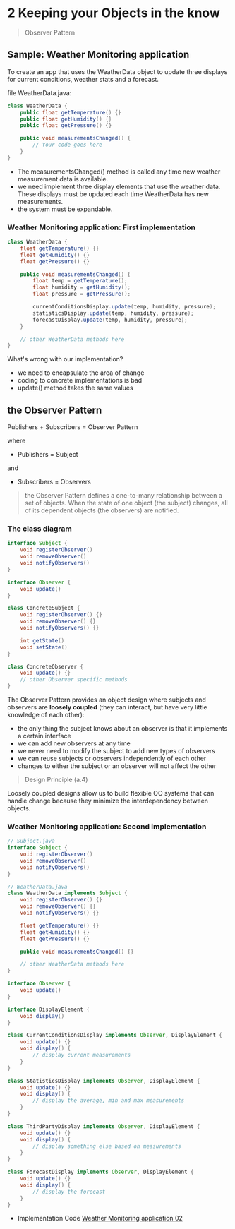 # 2 Keeping your Objects in the know

>Observer Pattern

## Sample: Weather Monitoring application

To create an app that uses the WeatherData object to update three displays for current conditions, weather stats and a forecast.

file WeatherData.java:

```java
class WeatherData {
    public float getTemperature() {}
    public float getHumidity() {}
    public float getPressure() {}

    public void measurementsChanged() {
        // Your code goes here
    }
}
```

- The measurementsChanged() method is called any time new weather measurement data is available.
- we need implement three display elements that use the weather data. These displays must be updated each time WeatherData has new measurements.
- the system must be expandable.

### Weather Monitoring application: First implementation

```java
class WeatherData {
    float getTemperature() {}
    float getHumidity() {}
    float getPressure() {}

    public void measurementsChanged() {
        float temp = getTemperature();
        float humidity = getHumidity();
        float pressure = getPressure();

        currentConditionsDisplay.update(temp, humidity, pressure);
        statisticsDisplay.update(temp, humidity, pressure);
        forecastDisplay.update(temp, humidity, pressure);
    }

    // other WeatherData methods here
}
```

What's wrong with our implementation?

- we need to encapsulate the area of change
- coding to concrete implementations is bad
- update() method takes the same values

## the Observer Pattern

Publishers + Subscribers = Observer Pattern

where

- Publishers = Subject

and

- Subscribers = Observers

>the Observer Pattern defines a one-to-many relationship between a set of objects. When the state of one object (the subject) changes, all of its dependent objects (the observers) are notified.

### The class diagram

```java
interface Subject {
    void registerObserver()
    void removeObserver()
    void notifyObservers()
}

interface Observer {
    void update()
}

class ConcreteSubject {
    void registerObserver() {}
    void removeObserver() {}
    void notifyObservers() {}

    int getState()
    void setState()
}

class ConcreteObserver {
    void update() {}
    // other Observer specific methods
}

```

The Observer Pattern provides an object design where subjects and observers are **loosely coupled** (they can interact, but have very little knowledge of each other):

- the only thing the subject knows about an observer is that it implements a certain interface
- we can add new observers at any time
- we never need to modify the subject to add new types of observers
- we can reuse subjects or observers independently of each other
- changes to either the subject or an observer will not affect the other

>Design Principle (a.4)

Loosely coupled designs allow us to build flexible OO systems that can handle change because they minimize the interdependency between objects.

### Weather Monitoring application: Second implementation

```java
// Subject.java
interface Subject {
    void registerObserver()
    void removeObserver()
    void notifyObservers()
}

// WeatherData.java
class WeatherData implements Subject {
    void registerObserver() {}
    void removeObserver() {}
    void notifyObservers() {}

    float getTemperature() {}
    float getHumidity() {}
    float getPressure() {}

    public void measurementsChanged() {}

    // other WeatherData methods here
}

interface Observer {
    void update()
}

interface DisplayElement {
    void display()
}

class CurrentConditionsDisplay implements Observer, DisplayElement {
    void update() {}
    void display() {
        // display current measurements
    }
}

class StatisticsDisplay implements Observer, DisplayElement {
    void update() {}
    void display() {
        // display the average, min and max measurements
    }
}

class ThirdPartyDisplay implements Observer, DisplayElement {
    void update() {}
    void display() {
        // display something else based on measurements
    }
}

class ForecastDisplay implements Observer, DisplayElement {
    void update() {}
    void display() {
        // display the forecast
    }
}
```

- Implementation Code [Weather Monitoring application 02](02_weather_monitoring_application)
